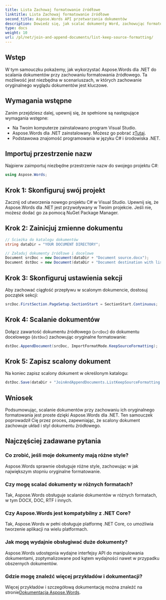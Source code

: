 ```yaml
---
title: Lista Zachowaj formatowanie źródłowe
linktitle: Lista Zachowaj formatowanie źródłowe
second_title: Aspose.Words API przetwarzania dokumentów
description: Dowiedz się, jak scalać dokumenty Word, zachowując formatowanie, korzystając z Aspose.Words dla .NET. Ten samouczek zawiera wskazówki krok po kroku dotyczące bezproblemowego scalania dokumentów.
type: docs
weight: 10
url: /pl/net/join-and-append-documents/list-keep-source-formatting/
---
```

## Wstęp

W tym samouczku pokażemy, jak wykorzystać Aspose.Words dla .NET do scalania dokumentów przy zachowaniu formatowania źródłowego. Ta możliwość jest niezbędna w scenariuszach, w których zachowanie oryginalnego wyglądu dokumentów jest kluczowe.

## Wymagania wstępne

Zanim przejdziesz dalej, upewnij się, że spełnione są następujące wymagania wstępne:

- Na Twoim komputerze zainstalowano program Visual Studio.
-  Aspose.Words dla .NET zainstalowany. Możesz go pobrać z[Tutaj](https://releases.aspose.com/words/net/).
- Podstawowa znajomość programowania w języku C# i środowiska .NET.

## Importuj przestrzenie nazw

Najpierw zaimportuj niezbędne przestrzenie nazw do swojego projektu C#:

```csharp
using Aspose.Words;
```

## Krok 1: Skonfiguruj swój projekt

Zacznij od utworzenia nowego projektu C# w Visual Studio. Upewnij się, że Aspose.Words dla .NET jest przywoływany w Twoim projekcie. Jeśli nie, możesz dodać go za pomocą NuGet Package Manager.

## Krok 2: Zainicjuj zmienne dokumentu

```csharp
// Ścieżka do katalogu dokumentów
string dataDir = "YOUR DOCUMENT DIRECTORY";

// Załaduj dokumenty źródłowe i docelowe
Document srcDoc = new Document(dataDir + "Document source.docx");
Document dstDoc = new Document(dataDir + "Document destination with list.docx");
```

## Krok 3: Skonfiguruj ustawienia sekcji

Aby zachować ciągłość przepływu w scalonym dokumencie, dostosuj początek sekcji:

```csharp
srcDoc.FirstSection.PageSetup.SectionStart = SectionStart.Continuous;
```

## Krok 4: Scalanie dokumentów

Dołącz zawartość dokumentu źródłowego (`srcDoc`) do dokumentu docelowego (`dstDoc`) zachowując oryginalne formatowanie:

```csharp
dstDoc.AppendDocument(srcDoc, ImportFormatMode.KeepSourceFormatting);
```

## Krok 5: Zapisz scalony dokument

Na koniec zapisz scalony dokument w określonym katalogu:

```csharp
dstDoc.Save(dataDir + "JoinAndAppendDocuments.ListKeepSourceFormatting.docx");
```

## Wniosek

Podsumowując, scalanie dokumentów przy zachowaniu ich oryginalnego formatowania jest proste dzięki Aspose.Words dla .NET. Ten samouczek poprowadził Cię przez proces, zapewniając, że scalony dokument zachowuje układ i styl dokumentu źródłowego.

## Najczęściej zadawane pytania

### Co zrobić, jeśli moje dokumenty mają różne style?
Aspose.Words sprawnie obsługuje różne style, zachowując w jak największym stopniu oryginalne formatowanie.

### Czy mogę scalać dokumenty w różnych formatach?
Tak, Aspose.Words obsługuje scalanie dokumentów w różnych formatach, w tym DOCX, DOC, RTF i innych.

### Czy Aspose.Words jest kompatybilny z .NET Core?
Tak, Aspose.Words w pełni obsługuje platformę .NET Core, co umożliwia tworzenie aplikacji na wielu platformach.

### Jak mogę wydajnie obsługiwać duże dokumenty?
Aspose.Words udostępnia wydajne interfejsy API do manipulowania dokumentami, zoptymalizowane pod kątem wydajności nawet w przypadku obszernych dokumentów.

### Gdzie mogę znaleźć więcej przykładów i dokumentacji?
 Więcej przykładów i szczegółową dokumentację można znaleźć na stronie[Dokumentacja Aspose.Words](https://reference.aspose.com/words/net/).